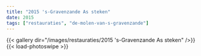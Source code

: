 ```yaml
---
title: "2015 's-Gravenzande As steken"
date: 2015
tags: ["restauraties", "de-molen-van-s-gravenzande"]
---
```


{{< gallery dir="/images/restauraties/2015 's-Gravenzande As steken" />}}
{{< load-photoswipe >}}